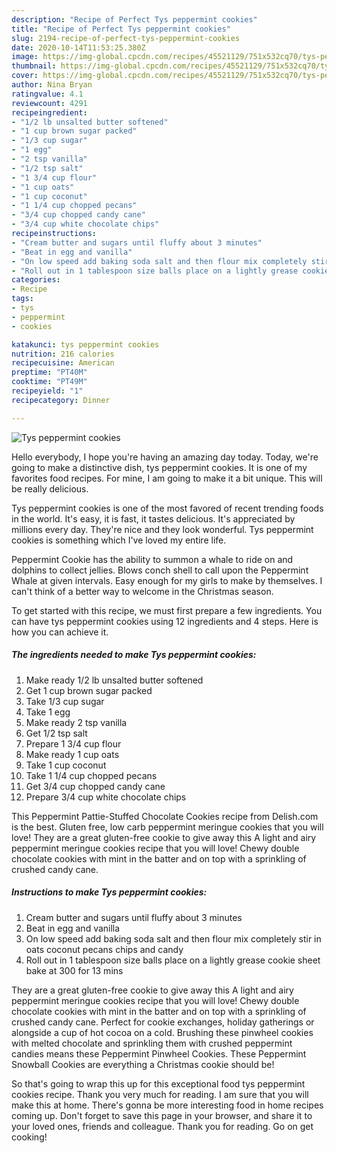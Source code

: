 ```yaml
---
description: "Recipe of Perfect Tys peppermint cookies"
title: "Recipe of Perfect Tys peppermint cookies"
slug: 2194-recipe-of-perfect-tys-peppermint-cookies
date: 2020-10-14T11:53:25.380Z
image: https://img-global.cpcdn.com/recipes/45521129/751x532cq70/tys-peppermint-cookies-recipe-main-photo.jpg
thumbnail: https://img-global.cpcdn.com/recipes/45521129/751x532cq70/tys-peppermint-cookies-recipe-main-photo.jpg
cover: https://img-global.cpcdn.com/recipes/45521129/751x532cq70/tys-peppermint-cookies-recipe-main-photo.jpg
author: Nina Bryan
ratingvalue: 4.1
reviewcount: 4291
recipeingredient:
- "1/2 lb unsalted butter softened"
- "1 cup brown sugar packed"
- "1/3 cup sugar"
- "1 egg"
- "2 tsp vanilla"
- "1/2 tsp salt"
- "1 3/4 cup flour"
- "1 cup oats"
- "1 cup coconut"
- "1 1/4 cup chopped pecans"
- "3/4 cup chopped candy cane"
- "3/4 cup white chocolate chips"
recipeinstructions:
- "Cream butter and sugars until fluffy about 3 minutes"
- "Beat in egg and vanilla"
- "On low speed add baking soda salt and then flour mix completely stir in oats coconut pecans chips and candy"
- "Roll out in 1 tablespoon size balls place on a lightly grease cookie sheet bake at 300 for 13 mins"
categories:
- Recipe
tags:
- tys
- peppermint
- cookies

katakunci: tys peppermint cookies 
nutrition: 216 calories
recipecuisine: American
preptime: "PT40M"
cooktime: "PT49M"
recipeyield: "1"
recipecategory: Dinner

---
```



![Tys peppermint cookies](https://img-global.cpcdn.com/recipes/45521129/751x532cq70/tys-peppermint-cookies-recipe-main-photo.jpg)

Hello everybody, I hope you're having an amazing day today. Today, we're going to make a distinctive dish, tys peppermint cookies. It is one of my favorites food recipes. For mine, I am going to make it a bit unique. This will be really delicious.

Tys peppermint cookies is one of the most favored of recent trending foods in the world. It's easy, it is fast, it tastes delicious. It's appreciated by millions every day. They're nice and they look wonderful. Tys peppermint cookies is something which I've loved my entire life.

Peppermint Cookie has the ability to summon a whale to ride on and dolphins to collect jellies. Blows conch shell to call upon the Peppermint Whale at given intervals. Easy enough for my girls to make by themselves. I can&#39;t think of a better way to welcome in the Christmas season.


To get started with this recipe, we must first prepare a few ingredients. You can have tys peppermint cookies using 12 ingredients and 4 steps. Here is how you can achieve it.

<!--inarticleads1-->

##### The ingredients needed to make Tys peppermint cookies:

1. Make ready 1/2 lb unsalted butter softened
1. Get 1 cup brown sugar packed
1. Take 1/3 cup sugar
1. Take 1 egg
1. Make ready 2 tsp vanilla
1. Get 1/2 tsp salt
1. Prepare 1 3/4 cup flour
1. Make ready 1 cup oats
1. Take 1 cup coconut
1. Take 1 1/4 cup chopped pecans
1. Get 3/4 cup chopped candy cane
1. Prepare 3/4 cup white chocolate chips


This Peppermint Pattie-Stuffed Chocolate Cookies recipe from Delish.com is the best. Gluten free, low carb peppermint meringue cookies that you will love! They are a great gluten-free cookie to give away this A light and airy peppermint meringue cookies recipe that you will love! Chewy double chocolate cookies with mint in the batter and on top with a sprinkling of crushed candy cane. 

<!--inarticleads2-->

##### Instructions to make Tys peppermint cookies:

1. Cream butter and sugars until fluffy about 3 minutes
1. Beat in egg and vanilla
1. On low speed add baking soda salt and then flour mix completely stir in oats coconut pecans chips and candy
1. Roll out in 1 tablespoon size balls place on a lightly grease cookie sheet bake at 300 for 13 mins


They are a great gluten-free cookie to give away this A light and airy peppermint meringue cookies recipe that you will love! Chewy double chocolate cookies with mint in the batter and on top with a sprinkling of crushed candy cane. Perfect for cookie exchanges, holiday gatherings or alongside a cup of hot cocoa on a cold. Brushing these pinwheel cookies with melted chocolate and sprinkling them with crushed peppermint candies means these Peppermint Pinwheel Cookies. These Peppermint Snowball Cookies are everything a Christmas cookie should be! 

So that's going to wrap this up for this exceptional food tys peppermint cookies recipe. Thank you very much for reading. I am sure that you will make this at home. There's gonna be more interesting food in home recipes coming up. Don't forget to save this page in your browser, and share it to your loved ones, friends and colleague. Thank you for reading. Go on get cooking!
